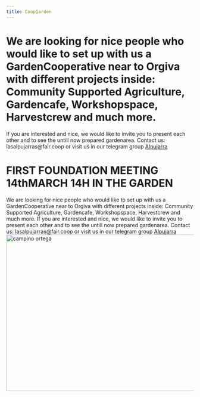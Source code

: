 ```yaml
---
title: CoopGarden
---
```


<head>
    <style>
        </style>
        </head>
<div class="welcome">
 <h1>   We are looking for nice people who would like to set up with us a GardenCooperative near to Orgiva with different projects inside: Community Supported Agriculture, Gardencafe, Workshopspace, Harvestcrew and much more.</h1>
    If you are interested and nice, we would like to invite you to present each other and to see the untill now prepared gardenarea. Contact us: lasalpujarras@fair.coop or  visit us in our telegram group <a href="https://t.me/lasalpujarras"> Alpujarra </a>
    </div>
    <div class="welcome">
        <h1> FIRST FOUNDATION MEETING 14thMARCH 14H IN THE GARDEN</h1>
 We are looking for nice people who would like to set up with us a GardenCooperative near to Orgiva with different projects inside: Community Supported Agriculture, Gardencafe, Workshopspace, Harvestcrew and much more.
    If you are interested and nice, we would like to invite you to present each other and to see the untill now prepared gardenarea. Contact us: lasalpujarras@fair.coop or  visit us in our telegram group <a href="https://t.me/lasalpujarras"> Alpujarra </a>
 <img src="/images/campino ortega.jpg" alt="campino ortega" width="600" height="420">
    </div>